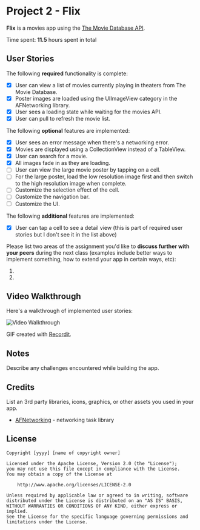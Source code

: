 # Project 2 - Flix

**Flix** is a movies app using the [The Movie Database API](http://docs.themoviedb.apiary.io/#).

Time spent: **11.5** hours spent in total

## User Stories

The following **required** functionality is complete:

- [x] User can view a list of movies currently playing in theaters from The Movie Database.
- [x] Poster images are loaded using the UIImageView category in the AFNetworking library.
- [x] User sees a loading state while waiting for the movies API.
- [x] User can pull to refresh the movie list.

The following **optional** features are implemented:

- [x] User sees an error message when there's a networking error.
- [x] Movies are displayed using a CollectionView instead of a TableView.
- [x] User can search for a movie.
- [x] All images fade in as they are loading.
- [ ] User can view the large movie poster by tapping on a cell.
- [ ] For the large poster, load the low resolution image first and then switch to the high resolution image when complete.
- [ ] Customize the selection effect of the cell.
- [ ] Customize the navigation bar.
- [ ] Customize the UI.

The following **additional** features are implemented:

- [x] User can tap a cell to see a detail view (this is part of required user stories but I don't see it in the list above)

Please list two areas of the assignment you'd like to **discuss further with your peers** during the next class (examples include better ways to implement something, how to extend your app in certain ways, etc):

1.
2.

## Video Walkthrough

Here's a walkthrough of implemented user stories:

<img src='http://g.recordit.co/2Ahwc4ySRD.gif' title='Video Walkthrough' width='' alt='Video Walkthrough' />

GIF created with [Recordit](http://recordit.co).

## Notes

Describe any challenges encountered while building the app.

## Credits

List an 3rd party libraries, icons, graphics, or other assets you used in your app.

- [AFNetworking](https://github.com/AFNetworking/AFNetworking) - networking task library

## License

    Copyright [yyyy] [name of copyright owner]

    Licensed under the Apache License, Version 2.0 (the "License");
    you may not use this file except in compliance with the License.
    You may obtain a copy of the License at

        http://www.apache.org/licenses/LICENSE-2.0

    Unless required by applicable law or agreed to in writing, software
    distributed under the License is distributed on an "AS IS" BASIS,
    WITHOUT WARRANTIES OR CONDITIONS OF ANY KIND, either express or implied.
    See the License for the specific language governing permissions and
    limitations under the License.

